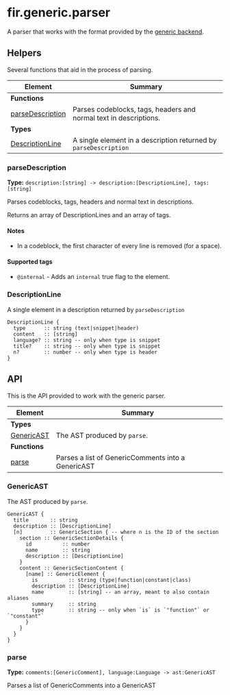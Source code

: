 # fir.generic.parser

A parser that works with the format provided by the [generic backend](generic/backend.md).

## Helpers

Several functions that aid in the process of parsing.

| Element | Summary |
|---------|---------|
| **Functions** |  |
| [parseDescription](#parseDescription) | Parses codeblocks, tags, headers and normal text in descriptions. |
| **Types** |  |
| [DescriptionLine](#DescriptionLine) | A single element in a description returned by `parseDescription` |

### parseDescription

**Type:** `description:[string] -> description:[DescriptionLine], tags:[string]`  

Parses codeblocks, tags, headers and normal text in descriptions.

Returns an array of DescriptionLines and an array of tags.

#### Notes

- In a codeblock, the first character of every line is removed (for a space).

#### Supported tags

- `@internal` - Adds an `internal` true flag to the element.

### DescriptionLine

A single element in a description returned by `parseDescription`

```moon
DescriptionLine {
  type      :: string (text|snippet|header)
  content   :: [string]
  language? :: string -- only when type is snippet
  title?    :: string -- only when type is snippet
  n?        :: number -- only when type is header
}
```

## API

This is the API provided to work with the generic parser.

| Element | Summary |
|---------|---------|
| **Types** |  |
| [GenericAST](#GenericAST) | The AST produced by `parse`. |
| **Functions** |  |
| [parse](#parse) | Parses a list of GenericComments into a GenericAST |

### GenericAST

The AST produced by `parse`.

```moon
GenericAST {
  title       :: string
  description :: [DescriptionLine]
  [n]         :: GenericSection { -- where n is the ID of the section
    section :: GenericSectionDetails {
      id          :: number
      name        :: string
      description :: [DescriptionLine]
    }
    content :: GenericSectionContent {
      [name] :: GenericElement {
        is          :: string (type|function|constant|class)
        description :: [DescriptionLine]
        name        :: [string] -- an array, meant to also contain aliases
        summary     :: string
        type        :: string -- only when `is` is `"function"` or `"constant"`
      }
    }
  }
}
```

### parse

**Type:** `comments:[GenericComment], language:Language -> ast:GenericAST`  

Parses a list of GenericComments into a GenericAST


